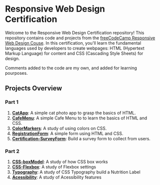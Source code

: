 # Responsive Web Design Certification

Welcome to the Responsive Web Design Certification repository! This repository contains code and projects from the [freeCodeCamp Responsive Web Design Couse](https://www.freecodecamp.org/learn/2022/responsive-web-design/). In this certification, you'll learn the fundamental languages used by developers to create webpages: HTML (Hypertext Markup Language) for content and CSS (Cascading Style Sheets) for design.

Comments added to the code are my own, and added for learning pourposes.

## Projects Overview

### Part 1

1.  **[CatApp](./1-1-CatApp/)**: A simple cat photo app to grasp the basics of HTML.
2.  **[CafeMenu](./1-2-CafeMenu/)**: A simple Cafe Menu to to learn the basics of HTML and CSS.
3.  **[ColorMarkers](./1-3-ColorMarkers/)**: A study of using colors on CSS.
4.  **[RegistrationForm](./1-4-RegistrationForm/)**: A simple form using HTML and CSS.
5.  **[Certification-SurveyForm](./1-5-Certification-SurveyForm/)**: Build a survey form to collect from users.

### Part 2

1.  **[CSS-boxModel](./2-1-CSS-box-model)**: A study of how CSS box works
2.  **[CSS-Flexbox](./2-2-CSS-Flexbox/)**: A study of Flexbox settings
3.  **[Typography](./2-3-Typography)**: A study of CSS Typography build a Nutrition Label
4.  **[Acessibility](./2-4-Acessibility)**: A study of Acessibility features
